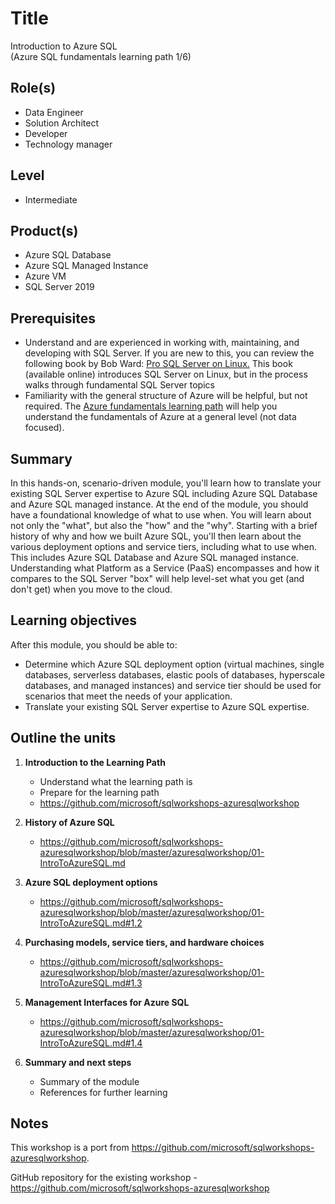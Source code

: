 # Title

Introduction to Azure SQL  
(Azure SQL fundamentals learning path 1/6)

## Role(s)

- Data Engineer
- Solution Architect
- Developer
- Technology manager

## Level

- Intermediate

## Product(s)

- Azure SQL Database
- Azure SQL Managed Instance
- Azure VM
- SQL Server 2019

## Prerequisites

- Understand and are experienced in working with, maintaining, and developing with SQL Server. If you are new to this, you can review the following book by Bob Ward: [Pro SQL Server on Linux.](https://www.oreilly.com/library/view/pro-sql-server/9781484241288/) This book (available online) introduces SQL Server on Linux, but in the process walks through fundamental SQL Server topics
- Familiarity with the general structure of Azure will be helpful, but not required. The [Azure fundamentals learning path](https://docs.microsoft.com/en-us/learn/paths/azure-fundamentals/) will help you understand the fundamentals of Azure at a general level (not data focused).  

## Summary

In this hands-on, scenario-driven module, you'll learn how to translate your existing SQL Server expertise to Azure SQL including Azure SQL Database and Azure SQL managed instance. At the end of the module, you should have a foundational knowledge of what to use when. You will learn about not only the "what", but also the "how" and the "why". Starting with a brief history of why and how we built Azure SQL, you'll then learn about the various deployment options and service tiers, including what to use when. This includes Azure SQL Database and Azure SQL managed instance. Understanding what Platform as a Service (PaaS) encompasses and how it compares to the SQL Server "box" will help level-set what you get (and don't get) when you move to the cloud.

## Learning objectives

After this module, you should be able to:
<br>

- Determine which Azure SQL deployment option (virtual machines, single databases, serverless databases, elastic pools of databases, hyperscale databases, and managed instances) and service tier should be used for scenarios that meet the needs of your application.
- Translate your existing SQL Server expertise to Azure SQL expertise.  

## Outline the units

1. **Introduction to the Learning Path**

    - Understand what the learning path is
    - Prepare for the learning path
    - https://github.com/microsoft/sqlworkshops-azuresqlworkshop  

1. **History of Azure SQL**

    - https://github.com/microsoft/sqlworkshops-azuresqlworkshop/blob/master/azuresqlworkshop/01-IntroToAzureSQL.md  

1. **Azure SQL deployment options**

    - https://github.com/microsoft/sqlworkshops-azuresqlworkshop/blob/master/azuresqlworkshop/01-IntroToAzureSQL.md#1.2 

1. **Purchasing models, service tiers, and hardware choices**
    - https://github.com/microsoft/sqlworkshops-azuresqlworkshop/blob/master/azuresqlworkshop/01-IntroToAzureSQL.md#1.3

1. **Management Interfaces for Azure SQL**
    - https://github.com/microsoft/sqlworkshops-azuresqlworkshop/blob/master/azuresqlworkshop/01-IntroToAzureSQL.md#1.4

1. **Summary and next steps**  
    - Summary of the module
    - References for further learning  


## Notes

This workshop is a port from https://github.com/microsoft/sqlworkshops-azuresqlworkshop. 

GitHub repository for the existing workshop - https://github.com/microsoft/sqlworkshops-azuresqlworkshop